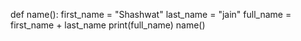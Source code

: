 def name():
    first_name = "Shashwat"
    last_name = "jain"
    full_name = first_name + last_name
    print(full_name)
name()
